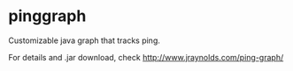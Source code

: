 # pinggraph
Customizable java graph that tracks ping.

For details and .jar download, check http://www.jraynolds.com/ping-graph/
